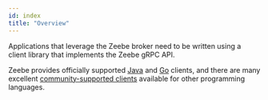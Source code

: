 ```yaml
---
id: index
title: "Overview"
---
```


Applications that leverage the Zeebe broker need to be written using a client library that implements the Zeebe gRPC API.

Zeebe provides officially supported [Java](java-client/index.md) and [Go](go-client/index.md) clients, and there are many excellent [community-supported clients](other-clients/index.md) available for other programming languages.
